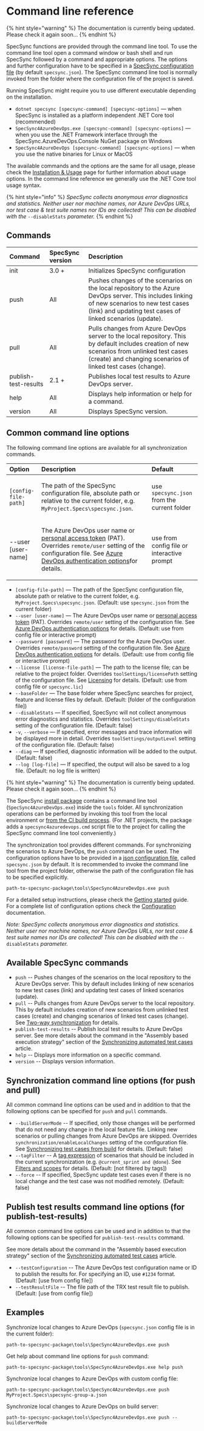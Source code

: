 # Command line reference

{% hint style="warning" %}
The documentation is currently being updated. Please check it again soon...
{% endhint %}

SpecSync functions are provided through the command line tool. To use the command line tool open a command window or bash shell and run SpecSync followed by a command and appropriate options. The options and further configuration have to be specified in a [SpecSync configuration file](configuration/) \(by default `specsync.json`\). The SpecSync command line tool is normally invoked from the folder where the configuration file of the project is saved.

Running SpecSync might require you to use different executable depending on the installation. 

* `dotnet specsync [specsync-command] [specsync-options]` — when SpecSync is installed as a platform independent .NET Core tool \(recommended\)
* `SpecSync4AzureDevOps.exe [specsync-command] [specsync-options]` — when you use the .NET Framework interface through the SpecSync.AzureDevOps.Console NuGet package on Windows
* `SpecSync4AzureDevOps [specsync-command] [specsync-options]` — when you use the native binaries for Linux or MacOS

The available commands and the options are the same for all usage, please check the [Installation & Usage](../installation.md) page for further information about usage options. In the command line reference we generally use the .NET Core tool usage syntax. 

{% hint style="info" %}
_SpecSync collects anonymous error diagnostics and statistics. Neither user nor machine names, nor Azure DevOps URLs, nor test case & test suite names nor IDs are collected! This can be disabled with the_ `--disableStats` _parameter._
{% endhint %}

## Commands

| Command | SpecSync version | Description |
| :--- | :--- | :--- |
| init | 3.0 + | Initializes SpecSync configuration |
| push | All | Pushes changes of the scenarios on the local repository to the Azure DevOps server. This includes linking of new scenarios to new test cases \(link\) and updating test cases of linked scenarios \(update\). |
| pull | All | Pulls changes from Azure DevOps server to the local repository. This by default includes creation of new scenarios from unlinked test cases \(create\) and changing scenarios of linked test cases \(change\). |
| publish-test-results | 2.1 + | Publishes local test results to Azure DevOps server. |
| help | All | Displays help information or help for a command. |
| version | All | Displays SpecSync version. |

## Common command line options

The following command line options are available for all synchronization commands.

<table>
  <thead>
    <tr>
      <th style="text-align:left">Option</th>
      <th style="text-align:left">Description</th>
      <th style="text-align:left">Default</th>
    </tr>
  </thead>
  <tbody>
    <tr>
      <td style="text-align:left"><code>[config-file-path]</code>
      </td>
      <td style="text-align:left">
        <p></p>
        <p>The path of the SpecSync configuration file, absolute path or relative
          to the current folder, e.g. <code>MyProject.Specs\specsync.json</code>.</p>
      </td>
      <td style="text-align:left">use <code>specsync.json</code> from the current folder</td>
    </tr>
    <tr>
      <td style="text-align:left">
        <p></p>
        <p>--user [user-name]</p>
      </td>
      <td style="text-align:left">
        <p></p>
        <p>The Azure DevOps user name or <a href="https://docs.microsoft.com/en-us/azure/devops/organizations/accounts/use-personal-access-tokens-to-authenticate?view=vsts">personal access token</a> (PAT).
          Overrides <code>remote/user</code> setting of the configuration file. See
          <a
          href="../important-concepts/tfs-authentication-options.md">Azure DevOps authentication options</a>for details.</p>
      </td>
      <td style="text-align:left">
        <p></p>
        <p>use from config file or interactive prompt</p>
      </td>
    </tr>
  </tbody>
</table>

* `[config-file-path]` — The path of the SpecSync configuration file, absolute path or relative to the current folder, e.g. `MyProject.Specs\specsync.json`. \(Default: use `specsync.json` from the current folder\) 
* `--user [user-name]` — The Azure DevOps user name or [personal access token](https://docs.microsoft.com/en-us/azure/devops/organizations/accounts/use-personal-access-tokens-to-authenticate?view=vsts) \(PAT\). Overrides `remote/user` setting of the configuration file. See [Azure DevOps authentication options](../important-concepts/tfs-authentication-options.md) for details. \(Default: use from config file or interactive prompt\)
* `--password [password]` — The password for the Azure DevOps user. Overrides `remote/password` setting of the configuration file. See [Azure DevOps authentication options](../important-concepts/tfs-authentication-options.md) for details. \(Default: use from config file or interactive prompt\)
* `--license [license-file-path]` — The path to the license file; can be relative to the project folder. Overrides `toolSettings/licensePath` setting of the configuration file. See [Licensing](../licensing.md) for details. \(Default: use from config file or `specsync.lic`\)
* `--baseFolder` — The base folder where SpecSync searches for project, feature and license files by default. \(Default: \[folder of the configuration file\]\)
* `--disableStats` — If specified, SpecSync will not collect anonymous error diagnostics and statistics. Overrides `toolSettings/disableStats` setting of the configuration file. \(Default: false\)
* `-v`, `--verbose` — If specified, error messages and trace information will be displayed more in detail. Overrides `toolSettings/outputLevel` setting of the configuration file. \(Default: false\)
* `--diag` — If specified, diagnostic information will be added to the output. \(Default: false\)
* `--log [log-file]` — If specified, the output will also be saved to a log file. \(Default: no log file is written\)

{% hint style="warning" %}
The documentation is currently being updated. Please check it again soon...
{% endhint %}

The SpecSync [install package](../installation.md) contains a command line tool \(`SpecSync4AzureDevOps.exe`\) inside the `tools` folder. All synchronization operations can be performed by invoking this tool from the local environment or [from the CI build process](../important-concepts/synchronizing-test-cases-from-build.md). \(For .NET projects, the package adds a `specsync4azuredevops.cmd` script file to the project for calling the SpecSync command line tool conveniently.\)

The synchronization tool provides different commands. For synchronizing the scenarios to Azure DevOps, the `push` command can be used. The configuration options have to be provided in a [json configuration file](configuration/), called `specsync.json` by default. It is recommended to invoke the command line tool from the project folder, otherwise the path of the configuration file has to be specified explicitly.

```text
path-to-specsync-package\tools\SpecSync4AzureDevOps.exe push
```

For a detailed setup instructions, please check the [Getting started](../getting-started/) guide. For a complete list of configuration options check the [Configuration](configuration/) documentation.

_Note: SpecSync collects anonymous error diagnostics and statistics. Neither user nor machine names, nor Azure DevOps URLs, nor test case & test suite names nor IDs are collected! This can be disabled with the_ `--disableStats` _parameter._

## Available SpecSync commands

* `push` -- Pushes changes of the scenarios on the local repository to the Azure DevOps server. This by default includes linking of new scenarios to new test cases \(link\) and updating test cases of linked scenarios \(update\).
* `pull` -- Pulls changes from Azure DevOps server to the local repository. This by default includes creation of new scenarios from unlinked test cases \(create\) and changing scenarios of linked test cases \(change\). See [Two-way synchronization](../important-concepts/two-way-synchronization.md) for details.
* `publish-test-results` -- Publish local test results to Azure DevOps server. See more details about the command in the "Assembly based execution strategy" section of the  [Synchronizing automated test cases](../important-concepts/synchronizing-automated-test-cases.md) article.
* `help` -- Displays more information on a specific command.
* `version` -- Displays version information.

## 

## Synchronization command line options \(for push and pull\)

All common command line options can be used and in addition to that the following options can be specified for `push` and `pull` commands.

* `--buildServerMode` -- If specified, only those changes will be performed that do not need any change in the local feature file. Linking new scenarios or pulling changes from Azure DevOps are skipped. Overrides `synchronization/enableLocalChanges` setting of the configuration file. See [Synchronizing test cases from build](../important-concepts/synchronizing-test-cases-from-build.md) for details. \(Default: false\) 
* `--tagFilter` -- A [tag expression](http://speclink.me/tagexpressions) of scenarios that should be included in the current synchronization \(e.g. `@current_sprint and @done`\). See [Filters and scopes](../important-concepts/filters-and-scopes.md) for details. \(Default: \[not filtered by tags\]\) 
* `--force` -- If specified, SpecSync update test cases even if there is no local change and the test case was not modified remotely. \(Default: false\)

## Publish test results command line options \(for publish-test-results\)

All common command line options can be used and in addition to that the following options can be specified for `publish-test-results` command.

See more details about the command in the "Assembly based execution strategy" section of the [Synchronizing automated test cases](../important-concepts/synchronizing-automated-test-cases.md) article.

* `--testConfiguration` -- The Azure DevOps test configuration name or ID to publish the results for. For specifying an ID, use `#1234` format. \(Default: \[use from config file\]\)
* `--testResultFile` -- The file path of the TRX test result file to publish. \(Default: \[use from config file\]\)

## Examples

Synchronize local changes to Azure DevOps \(`specsync.json` config file is in the current folder\):

```text
path-to-specsync-package\tools\SpecSync4AzureDevOps.exe push
```

Get help about command line options for `push` command:

```text
path-to-specsync-package\tools\SpecSync4AzureDevOps.exe help push
```

Synchronize local changes to Azure DevOps with custom config file:

```text
path-to-specsync-package\tools\SpecSync4AzureDevOps.exe push MyProject.Specs\specsync-group-a.json
```

Synchronize local changes to Azure DevOps on build server:

```text
path-to-specsync-package\tools\SpecSync4AzureDevOps.exe push --buildServerMode
```

